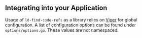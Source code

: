 ## Integrating into your Application
Usage of `ld-find-code-refs` as a library relies on [Viper](https://github.com/spf13/viper) for global configuration. A list of configuration options can be found under `options/options.go`. These values are not namespaced.
